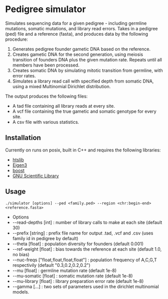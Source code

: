 # Pedigree simulator

Simulates sequencing data for a given pedigree - including germline mutations, somatic mutations, and library read errors. Takes in a pedigree (ped) file and a reference (fasta), and produces data by the following procedure:  
1. Generates pedigree founder gametic DNA based on the reference.
2. Creates gametic DNA for the second generation, using meiosis transition of founders DNA plus the given mutation rate. Repeats until all members have been processed.
3. Creates somatic DNA by simulating mitotic transition from germline, with error rates.
4. Simulates a library read call with specified depth from somatic DNA, using a mixed Multinomial Dirichlet distribution.

The output produces the following files:
* A tad file containing all library reads at every site.
* A vcf file containing the true gametic and somatic genotype for every site.
* A csv file with various statistics.

## Installation
Currently on runs on posix, built in C++ and requires the following libraries:
* [htslib](https://github.com/samtools/htslib)
* [Eigen3](http://eigen.tuxfamily.org/index.php?title=Main_Page)
* [boost](http://www.boost.org/)
* [GNU Scientific Library](https://www.gnu.org/software/gsl/)

## Usage

```
./simulator [options] --ped <family.ped> --region <chr:begin-end> <reference.fasta>
```
* Options  
 * --read-depths [int] : number of library calls to make at each site (default 30)
 * --prefix [string] : prefix file name for output .tad, .vcf and .csv (uses family id in pedigree by default)
 * --theta [float] : population diversity for founders (default 0.001)
 * --ref-weight [float] : bias towards the reference at each site (default 1.0, no bias)
 * --nuc-freqs ["float,float,float,float"] : population frequency of A,C,G,T respectivily (default "0.3,0.2,0.2,0.2")
 * --mu [float] : germline mutation rate (default 1e-8)
 * --mu-somatic [float] : somatic mutation rate (default 1e-8)
 * --mu-library [float] : library preparation error rate (default 1e-8)
 * --gamma [...] : two sets of parameters used in the dirichlet multinomial models.


